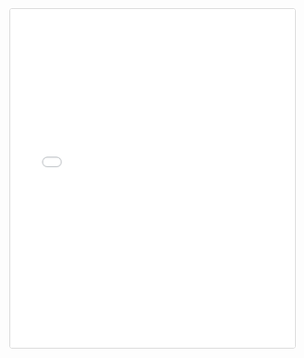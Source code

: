 <iframe
  src="/static/export-obsidian-canvas/index.html&#63;file=DDC-Canon/Events/Full_Timeline.canvas"
  width="100%"
  height="600"
  style="border:1px solid #ccc; border-radius:4px;"
></iframe>
